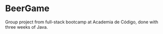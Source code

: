 # BeerGame
Group project from full-stack bootcamp at Academia de Código, done with three weeks of Java.
